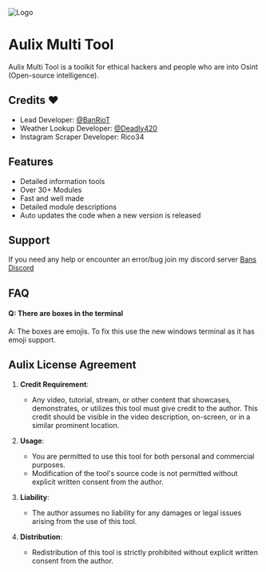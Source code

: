 
![Logo](https://dev-to-uploads.s3.amazonaws.com/uploads/articles/th5xamgrr6se0x5ro4g6.png)


# Aulix Multi Tool
Aulix Multi Tool is a toolkit for ethical hackers and people who are into Osint (Open-source intelligence).


## Credits ❤

- Lead Developer: [@BanRioT](https://www.github.com/BanRioT)
- Weather Lookup Developer: [@Deadly420](https://www.github.com/Deadly420)
- Instagram Scraper Developer: Rico34


## Features

- Detailed information tools
- Over 30+ Modules
- Fast and well made
- Detailed module descriptions
- Auto updates the code when a new version is released


## Support

If you need any help or encounter an error/bug join my discord server [Bans Discord](https://discord.gg/6W7ByEP2jM)


## FAQ

#### Q: There are boxes in the terminal

A: The boxes are emojis. To fix this use the new windows terminal as it has emoji support.


## Aulix License Agreement

1. **Credit Requirement**:
   - Any video, tutorial, stream, or other content that showcases, demonstrates, or utilizes this tool must give credit to the author. This credit should be visible in the video description, on-screen, or in a similar prominent location.

2. **Usage**:
   - You are permitted to use this tool for both personal and commercial purposes.
   - Modification of the tool's source code is not permitted without explicit written consent from the author.

3. **Liability**:
   - The author assumes no liability for any damages or legal issues arising from the use of this tool.

4. **Distribution**:
   - Redistribution of this tool is strictly prohibited without explicit written consent from the author.

